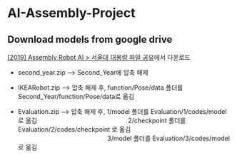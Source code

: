 # AI-Assembly-Project


## Download models from google drive

[[2019] Assembly Robot AI > 서울대 대용량 파일 공유](https://drive.google.com/drive/folders/1iMKuNfvyc5x8pfoO2DiyxCkWfwr13Jw0)에서 다운로드

* second_year.zip --> Second_Year에 압축 해제

* IKEARobot.zip --> 압축 해제 후, function/Pose/data 폴더를 Second_Year/function/Pose/data로 옮김

* Evaluation.zip --> 압축 해제 후, 1/model 폴더를 Evaluation/1/codes/model 로 옮김
　　　　　　　　　　　　　 　2/checkpoint 폴더를 Evaluation/2/codes/checkpoint 로 옮김
　　　　　　　　　　 　　　　3/model 폴더를 Evaluation/3/codes/model 로 옮김
